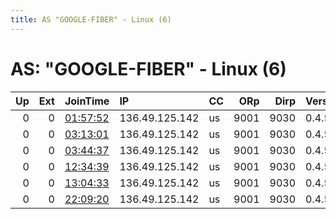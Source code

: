 ```yaml
---
title: AS "GOOGLE-FIBER" - Linux (6)
---
```


# AS: "GOOGLE-FIBER" - Linux (6)

|   Up |   Ext | JoinTime                                                                                              | IP             | CC   |   ORp |   Dirp | Version   | Contact   | Nickname   |   eFamMembers |
|-----:|------:|:------------------------------------------------------------------------------------------------------|:---------------|:-----|------:|-------:|:----------|:----------|:-----------|--------------:|
|    0 |     0 | [01:57:52](https://nusenu.github.io/OrNetStats/w/relay/10781223BBBC39B8F9CDBE7630033E9A789DFB8F.html) | 136.49.125.142 | us   |  9001 |   9030 | 0.4.5.10  | None      | WAPBaer    |             1 |
|    0 |     0 | [03:13:01](https://nusenu.github.io/OrNetStats/w/relay/6354DE322776958490450994225B32181C25B44B.html) | 136.49.125.142 | us   |  9001 |   9030 | 0.4.5.10  | None      | WAPBaer    |             1 |
|    0 |     0 | [03:44:37](https://nusenu.github.io/OrNetStats/w/relay/11936FE4DCDC730F44509BB5D6BAC78784A74BDF.html) | 136.49.125.142 | us   |  9001 |   9030 | 0.4.5.10  | None      | WAPBaer    |             1 |
|    0 |     0 | [12:34:39](https://nusenu.github.io/OrNetStats/w/relay/11D284AABDD331B3F949FABDA1F9C04994A61D88.html) | 136.49.125.142 | us   |  9001 |   9030 | 0.4.5.10  | None      | WAPBaer    |             1 |
|    0 |     0 | [13:04:33](https://nusenu.github.io/OrNetStats/w/relay/99BB4B576562475FE0B94C10554186C9F705DFA4.html) | 136.49.125.142 | us   |  9001 |   9030 | 0.4.5.10  | None      | WAPBaer    |             1 |
|    0 |     0 | [22:09:20](https://nusenu.github.io/OrNetStats/w/relay/D798A9136CABF110F9B17F16DBCDE871281C5A85.html) | 136.49.125.142 | us   |  9001 |   9030 | 0.4.5.10  | None      | WAPBaer    |             1 |
